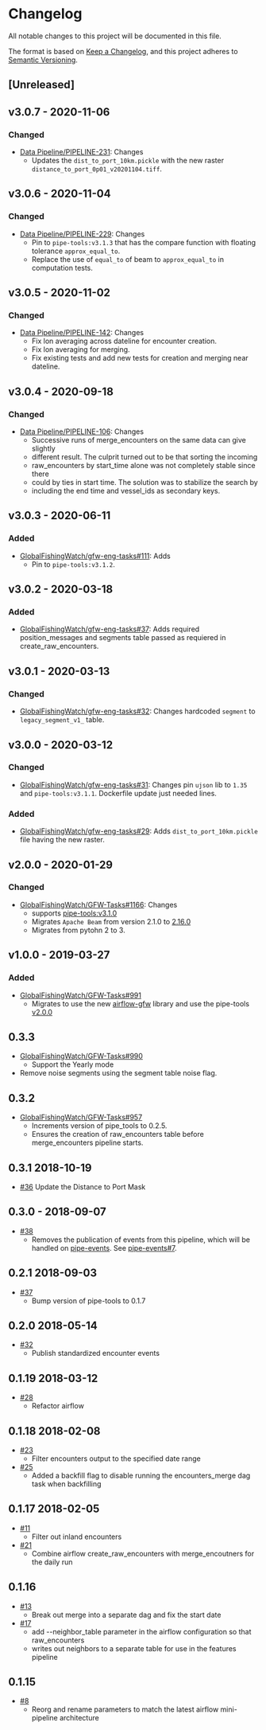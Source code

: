 # Changelog

All notable changes to this project will be documented in this file.

The format is based on [Keep a
Changelog](https://keepachangelog.com/en/1.0.0/), and this project adheres to
[Semantic Versioning](https://semver.org/spec/v2.0.0.html).

## [Unreleased]

## v3.0.7 - 2020-11-06

### Changed

* [Data Pipeline/PIPELINE-231](https://globalfishingwatch.atlassian.net/browse/PIPELINE-231): Changes
  * Updates the `dist_to_port_10km.pickle` with the new raster `distance_to_port_0p01_v20201104.tiff`.

## v3.0.6 - 2020-11-04

### Changed

* [Data Pipeline/PIPELINE-229](https://globalfishingwatch.atlassian.net/browse/PIPELINE-229): Changes
  * Pin to `pipe-tools:v3.1.3` that has the compare function with floating tolerance `approx_equal_to`.
  * Replace the use of `equal_to` of beam to `approx_equal_to` in computation tests.

## v3.0.5 - 2020-11-02

### Changed

* [Data Pipeline/PIPELINE-142](https://globalfishingwatch.atlassian.net/browse/PIPELINE-142): Changes
  * Fix lon averaging across dateline for encounter creation.
  * Fix lon averaging for merging.
  * Fix existing tests and add new tests for creation and merging near dateline.

## v3.0.4 - 2020-09-18

### Changed

* [Data Pipeline/PIPELINE-106](https://globalfishingwatch.atlassian.net/browse/PIPELINE-106): Changes
  * Successive runs of merge_encounters on the same data can give slightly
  * different result.  The culprit turned out to be that sorting the incoming
  * raw_encounters by start_time alone was not completely stable since there
  * could by ties in start time. The solution was to stabilize the search by
  * including the end time and vessel_ids as secondary keys.

## v3.0.3 - 2020-06-11

### Added

* [GlobalFishingWatch/gfw-eng-tasks#111](https://github.com/GlobalFishingWatch/gfw-eng-tasks/issues/111): Adds
  * Pin to `pipe-tools:v3.1.2`.

## v3.0.2 - 2020-03-18

### Added

* [GlobalFishingWatch/gfw-eng-tasks#37](https://github.com/GlobalFishingWatch/gfw-eng-tasks/issues/37): Adds
   required position_messages and segments table passed as requiered in create_raw_encounters.

## v3.0.1 - 2020-03-13

### Changed

* [GlobalFishingWatch/gfw-eng-tasks#32](https://github.com/GlobalFishingWatch/gfw-eng-tasks/issues/32): Changes
   hardcoded `segment` to `legacy_segment_v1_` table.

## v3.0.0 - 2020-03-12

### Changed

* [GlobalFishingWatch/gfw-eng-tasks#31](https://github.com/GlobalFishingWatch/gfw-eng-tasks/issues/31): Changes
   pin `ujson` lib to `1.35` and `pipe-tools:v3.1.1`.
   Dockerfile update just needed lines.

### Added

* [GlobalFishingWatch/gfw-eng-tasks#29](https://github.com/GlobalFishingWatch/gfw-eng-tasks/issues/29): Adds
    `dist_to_port_10km.pickle` file having the new raster.


## v2.0.0 - 2020-01-29

### Changed

* [GlobalFishingWatch/GFW-Tasks#1166](https://github.com/GlobalFishingWatch/GFW-Tasks/issues/1166): Changes
   * supports [pipe-tools:v3.1.0](https://github.com/GlobalFishingWatch/pipe-tools/releases/tag/v3.1.0)
   * Migrates `Apache Beam` from version 2.1.0 to [2.16.0](https://github.com/apache/beam/tree/v2.16.0)
   * Migrates from pytohn 2 to 3.

## v1.0.0 - 2019-03-27

### Added

* [GlobalFishingWatch/GFW-Tasks#991](https://github.com/GlobalFishingWatch/GFW-Tasks/issues/991)
   * Migrates to use the new [airflow-gfw](https://github.com/GlobalFishingWatch/airflow-gfw) library and use the pipe-tools [v2.0.0](https://github.com/GlobalFishingWatch/pipe-tools/releases/tag/v2.0.0)

## 0.3.3

* [GlobalFishingWatch/GFW-Tasks#990](https://github.com/GlobalFishingWatch/GFW-Tasks/issues/990)
  * Support the Yearly mode
* Remove noise segments using the segment table noise flag.

## 0.3.2

* [GlobalFishingWatch/GFW-Tasks#957](https://github.com/GlobalFishingWatch/GFW-Tasks/issues/957)
  * Increments version of pipe_tools to 0.2.5.
  * Ensures the creation of raw_encounters table before merge_encounters pipeline starts.

## 0.3.1 2018-10-19

* [#36](https://github.com/GlobalFishingWatch/encounters_pipeline/pull/36)
  Update the Distance to Port Mask

## 0.3.0 - 2018-09-07

* [#38](https://github.com/GlobalFishingWatch/encounters_pipeline/pull/38)
  * Removes the publication of events from this pipeline, which will be handled on [pipe-events](https://github.com/globalfishingwatch/pipe-events). See [pipe-events#7](https://github.com/GlobalFishingWatch/pipe-events/pull/7).


## 0.2.1 2018-09-03

* [#37](https://github.com/GlobalFishingWatch/encounters_pipeline/pull/37)
  * Bump version of pipe-tools to 0.1.7

## 0.2.0 2018-05-14

* [#32](https://github.com/GlobalFishingWatch/encounters_pipeline/pull/32)
  * Publish standardized encounter events


## 0.1.19 2018-03-12

* [#28](https://github.com/GlobalFishingWatch/encounters_pipeline/pull/28)
  * Refactor airflow


## 0.1.18 2018-02-08

* [#23](https://github.com/GlobalFishingWatch/encounters_pipeline/pull/23)
  * Filter encounters output to the specified date range
* [#25](https://github.com/GlobalFishingWatch/encounters_pipeline/pull/25)
  * Added a backfill flag to disable running the encounters_merge dag task when backfilling


## 0.1.17 2018-02-05

* [#11](https://github.com/GlobalFishingWatch/encounters_pipeline/pull/11)
  * Filter out inland encounters
* [#21](https://github.com/GlobalFishingWatch/encounters_pipeline/pull/21)
  * Combine airflow create_raw_encounters with merge_encoutners for the daily run


## 0.1.16

* [#13](https://github.com/GlobalFishingWatch/encounters_pipeline/pull/13)
  * Break out merge into a separate dag and fix the start date
* [#17](https://github.com/GlobalFishingWatch/encounters_pipeline/pull/17)
  * add --neighbor_table parameter in the airflow configuration so that raw_encounters
  * writes out neighbors to a separate table for use in the features pipeline


## 0.1.15

* [#8](https://github.com/GlobalFishingWatch/encounters_pipeline/pull/8)
  * Reorg and rename parameters to match the latest airflow mini-pipeline architecture
